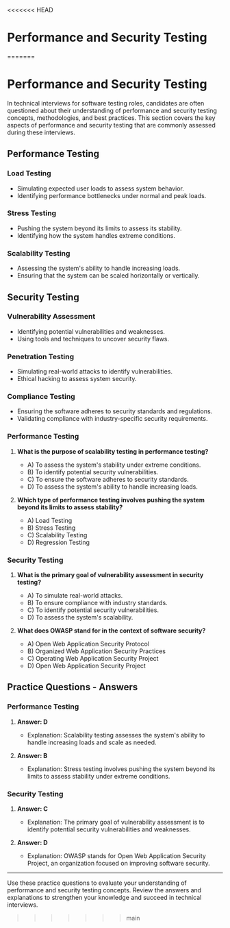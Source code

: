 <<<<<<< HEAD
# Performance and Security Testing
=======
# Performance and Security Testing

In technical interviews for software testing roles, candidates are often questioned about their understanding of performance and security testing concepts, methodologies, and best practices. This section covers the key aspects of performance and security testing that are commonly assessed during these interviews.

## Performance Testing

### Load Testing

- Simulating expected user loads to assess system behavior.
- Identifying performance bottlenecks under normal and peak loads.

### Stress Testing

- Pushing the system beyond its limits to assess its stability.
- Identifying how the system handles extreme conditions.

### Scalability Testing

- Assessing the system's ability to handle increasing loads.
- Ensuring that the system can be scaled horizontally or vertically.

## Security Testing

### Vulnerability Assessment

- Identifying potential vulnerabilities and weaknesses.
- Using tools and techniques to uncover security flaws.

### Penetration Testing

- Simulating real-world attacks to identify vulnerabilities.
- Ethical hacking to assess system security.

### Compliance Testing

- Ensuring the software adheres to security standards and regulations.
- Validating compliance with industry-specific security requirements.

### Performance Testing

1. **What is the purpose of scalability testing in performance testing?**
   - A) To assess the system's stability under extreme conditions.
   - B) To identify potential security vulnerabilities.
   - C) To ensure the software adheres to security standards.
   - D) To assess the system's ability to handle increasing loads.

2. **Which type of performance testing involves pushing the system beyond its limits to assess stability?**
   - A) Load Testing
   - B) Stress Testing
   - C) Scalability Testing
   - D) Regression Testing

### Security Testing

1. **What is the primary goal of vulnerability assessment in security testing?**
   - A) To simulate real-world attacks.
   - B) To ensure compliance with industry standards.
   - C) To identify potential security vulnerabilities.
   - D) To assess the system's scalability.

2. **What does OWASP stand for in the context of software security?**
   - A) Open Web Application Security Protocol
   - B) Organized Web Application Security Practices
   - C) Operating Web Application Security Project
   - D) Open Web Application Security Project

## Practice Questions - Answers

### Performance Testing

1. **Answer: D**
   - Explanation: Scalability testing assesses the system's ability to handle increasing loads and scale as needed.

2. **Answer: B**
   - Explanation: Stress testing involves pushing the system beyond its limits to assess stability under extreme conditions.

### Security Testing

1. **Answer: C**
   - Explanation: The primary goal of vulnerability assessment is to identify potential security vulnerabilities and weaknesses.

2. **Answer: D**
   - Explanation: OWASP stands for Open Web Application Security Project, an organization focused on improving software security.

---

Use these practice questions to evaluate your understanding of performance and security testing concepts. Review the answers and explanations to strengthen your knowledge and succeed in technical interviews.
>>>>>>> main
